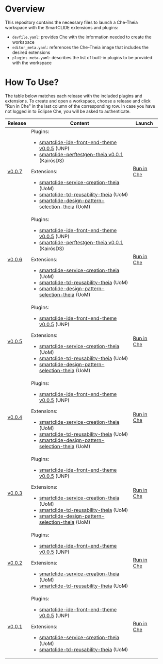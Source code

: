 # Overview

This repository contains the necessary files to launch a Che-Theia workspace with the SmartCLIDE extensions and plugins:

- `devfile.yaml`: provides Che with the information needed to create the workspace
- `editor_meta.yaml`: references the Che-Theia image that includes the desired extensions
- `plugins_meta.yaml`: describes the list of built-in plugins to be provided with the workspace

# How To Use?

The table below matches each release with the included plugins and extensions. To create and open a workspace,
choose a release and click "Run in Che" in the last column of the corresponding row. In case you have not logged in to
Eclipse Che, you will be asked to authenticate.

| Release | Content | Launch |
|---------|---------|--------|
| [v0.0.7](https://github.com/eclipse-researchlabs/smartclide-devfiles/releases/tag/v0.0.7) | Plugins: <ul><li>[smartclide-ide-front-end-theme v0.0.5](https://github.com/eclipse-researchlabs/smartclide-ide-front-end-theme/releases/tag/v0.0.5) (UNP)</li> <li>[smartclide-perftestgen-theia v0.0.1](https://github.com/eclipse-researchlabs/smartclide-perftestgen-theia/releases/tag/v0.0.1) (KairósDS)</li></ul> Extensions: <ul><li>[smartclide-service-creation-theia](https://github.com/eclipse-researchlabs/smartclide-service-creation-theia/commit/7417e293d0920580bc853380d2a50c3ee12f3902) (UoM)</li> <li>[smartclide-td-reusability-theia](https://github.com/eclipse-researchlabs/smartclide-td-reusability-theia/releases/tag/v0.0.1) (UoM)</li> <li>[smartclide-design-pattern-selection-theia](https://github.com/eclipse-researchlabs/smartclide-design-pattern-selection-theia/commit/dbca3f453cc60fbaee7b891f1e338d12bdf3962b) (UoM)</li></ul> | [Run in Che](https://che-smartclide-che.che.smartclide.eu/f?url=https://github.com/eclipse-researchlabs/smartclide-devfiles/tree/v0.0.7) |
| [v0.0.6](https://github.com/eclipse-researchlabs/smartclide-devfiles/releases/tag/v0.0.6) | Plugins: <ul><li>[smartclide-ide-front-end-theme v0.0.5](https://github.com/eclipse-researchlabs/smartclide-ide-front-end-theme/releases/tag/v0.0.5) (UNP)</li> <li>[smartclide-perftestgen-theia v0.0.1](https://github.com/eclipse-researchlabs/smartclide-perftestgen-theia/releases/tag/v0.0.1) (KairósDS)</li></ul> Extensions: <ul><li>[smartclide-service-creation-theia](https://github.com/eclipse-researchlabs/smartclide-service-creation-theia/commit/7417e293d0920580bc853380d2a50c3ee12f3902) (UoM)</li> <li>[smartclide-td-reusability-theia](https://github.com/eclipse-researchlabs/smartclide-td-reusability-theia/commit/13c07399891940b37b21e238870dd3901ca995c8) (UoM)</li> <li>[smartclide-design-pattern-selection-theia](https://github.com/eclipse-researchlabs/smartclide-design-pattern-selection-theia/commit/dbca3f453cc60fbaee7b891f1e338d12bdf3962b) (UoM)</li></ul> | [Run in Che](https://che-smartclide-che.che.smartclide.eu/f?url=https://github.com/eclipse-researchlabs/smartclide-devfiles/tree/v0.0.6) |
| [v0.0.5](https://github.com/eclipse-researchlabs/smartclide-devfiles/releases/tag/v0.0.5) | Plugins: <ul><li>[smartclide-ide-front-end-theme v0.0.5](https://github.com/eclipse-researchlabs/smartclide-ide-front-end-theme/releases/tag/v0.0.5) (UNP)</li></ul> Extensions: <ul><li>[smartclide-service-creation-theia](https://github.com/eclipse-researchlabs/smartclide-service-creation-theia/commit/7417e293d0920580bc853380d2a50c3ee12f3902) (UoM)</li> <li>[smartclide-td-reusability-theia](https://github.com/eclipse-researchlabs/smartclide-td-reusability-theia/commit/13c07399891940b37b21e238870dd3901ca995c8) (UoM)</li> <li>[smartclide-design-pattern-selection-theia](https://github.com/eclipse-researchlabs/smartclide-design-pattern-selection-theia/commit/dbca3f453cc60fbaee7b891f1e338d12bdf3962b) (UoM)</li></ul> | [Run in Che](https://che-smartclide-che.che.smartclide.eu/f?url=https://github.com/eclipse-researchlabs/smartclide-devfiles/tree/v0.0.5) |
| [v0.0.4](https://github.com/eclipse-researchlabs/smartclide-devfiles/releases/tag/v0.0.4) | Plugins: <ul><li>[smartclide-ide-front-end-theme v0.0.5](https://github.com/eclipse-researchlabs/smartclide-ide-front-end-theme/releases/tag/v0.0.5) (UNP)</li></ul> Extensions: <ul><li>[smartclide-service-creation-theia](https://github.com/eclipse-researchlabs/smartclide-service-creation-theia/commit/2c0d2c0d16392ec61177dbe3fc4e07cfa241f841) (UoM)</li> <li>[smartclide-td-reusability-theia](https://github.com/eclipse-researchlabs/smartclide-td-reusability-theia/commit/13c07399891940b37b21e238870dd3901ca995c8) (UoM)</li> <li>[smartclide-design-pattern-selection-theia](https://github.com/eclipse-researchlabs/smartclide-design-pattern-selection-theia/commit/dbca3f453cc60fbaee7b891f1e338d12bdf3962b) (UoM)</li></ul> | [Run in Che](https://che-smartclide-che.che.smartclide.eu/f?url=https://github.com/eclipse-researchlabs/smartclide-devfiles/tree/v0.0.4) |
| [v0.0.3](https://github.com/eclipse-researchlabs/smartclide-devfiles/releases/tag/v0.0.3) | Plugins: <ul><li>[smartclide-ide-front-end-theme v0.0.5](https://github.com/eclipse-researchlabs/smartclide-ide-front-end-theme/releases/tag/v0.0.5) (UNP)</li></ul> Extensions: <ul><li>[smartclide-service-creation-theia](https://github.com/eclipse-researchlabs/smartclide-service-creation-theia/commit/b740418aa827b2981f4b6297d78cb81d1b5ae76f) (UoM)</li> <li>[smartclide-td-reusability-theia](https://github.com/eclipse-researchlabs/smartclide-td-reusability-theia/commit/13c07399891940b37b21e238870dd3901ca995c8) (UoM)</li> <li>[smartclide-design-pattern-selection-theia](https://github.com/eclipse-researchlabs/smartclide-design-pattern-selection-theia/commit/361b241d1314cb69357f57e413e52bced9c4cbb3) (UoM)</li></ul> | [Run in Che](https://che-smartclide-che.che.smartclide.eu/f?url=https://github.com/eclipse-researchlabs/smartclide-devfiles/tree/v0.0.3) |
| [v0.0.2](https://github.com/eclipse-researchlabs/smartclide-devfiles/releases/tag/v0.0.2) | Plugins: <ul><li>[smartclide-ide-front-end-theme v0.0.5](https://github.com/eclipse-researchlabs/smartclide-ide-front-end-theme/releases/tag/v0.0.5) (UNP)</li></ul> Extensions: <ul><li>[smartclide-service-creation-theia](https://github.com/eclipse-researchlabs/smartclide-service-creation-theia/commit/a7d266d604365d505abcdcb2291af5c228e36297) (UoM)</li> <li>[smartclide-td-reusability-theia](https://github.com/eclipse-researchlabs/smartclide-td-reusability-theia/commit/33834c27e2bfb3b13fb216a450e1e615322d8635) (UoM)</li></ul> | [Run in Che](https://che-smartclide-che.che.smartclide.eu/f?url=https://github.com/eclipse-researchlabs/smartclide-devfiles/tree/v0.0.2) |
| [v0.0.1](https://github.com/eclipse-researchlabs/smartclide-devfiles/releases/tag/v0.0.1) | Plugins: <ul><li>[smartclide-ide-front-end-theme v0.0.5](https://github.com/eclipse-researchlabs/smartclide-ide-front-end-theme/releases/tag/v0.0.5) (UNP)</li></ul> Extensions: <ul><li>[smartclide-service-creation-theia](https://github.com/eclipse-researchlabs/smartclide-service-creation-theia/commit/2794f827c95f03e5893ce027ab703fbf0b67213a) (UoM)</li> <li>[smartclide-td-reusability-theia](https://github.com/eclipse-researchlabs/smartclide-td-reusability-theia/commit/33834c27e2bfb3b13fb216a450e1e615322d8635) (UoM)</li></ul> | [Run in Che](https://che-smartclide-che.che.smartclide.eu/f?url=https://github.com/eclipse-researchlabs/smartclide-devfiles/tree/v0.0.1) |
